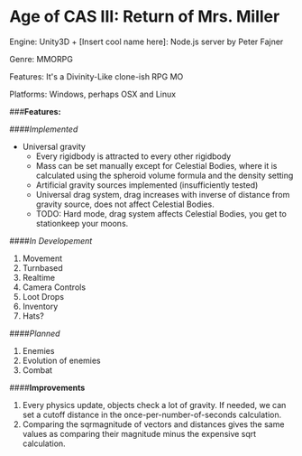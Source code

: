 Age of CAS III: Return of Mrs. Miller
====================

Engine: Unity3D + [Insert cool name here]: Node.js server by Peter Fajner 

Genre: MMORPG

Features: It's a Divinity-Like clone-ish RPG MO

Platforms: Windows, perhaps OSX and Linux

###**Features:**

####*Implemented*
- Universal gravity
  - Every rigidbody is attracted to every other rigidbody
  - Mass can be set manually except for Celestial Bodies, where it is calculated using the spheroid volume formula and the density setting
  - Artificial gravity sources implemented (insufficiently tested)
  - Universal drag system, drag increases with inverse of distance from gravity source, does not affect Celestial Bodies.
  - TODO: Hard mode, drag system affects Celestial Bodies, you get to stationkeep your moons.
  
####*In Developement*
1. Movement 
  2. Turnbased
  3. Realtime
2. Camera Controls
3. Loot Drops
4. Inventory
5. Hats?

####*Planned*
1. Enemies
2. Evolution of enemies 
3. Combat

####**Improvements**
1. Every physics update, objects check a lot of gravity. If needed, we can set a cutoff distance in the once-per-number-of-seconds calculation. 
2. Comparing the sqrmagnitude of vectors and distances gives the same values as comparing their magnitude minus the expensive sqrt calculation.

